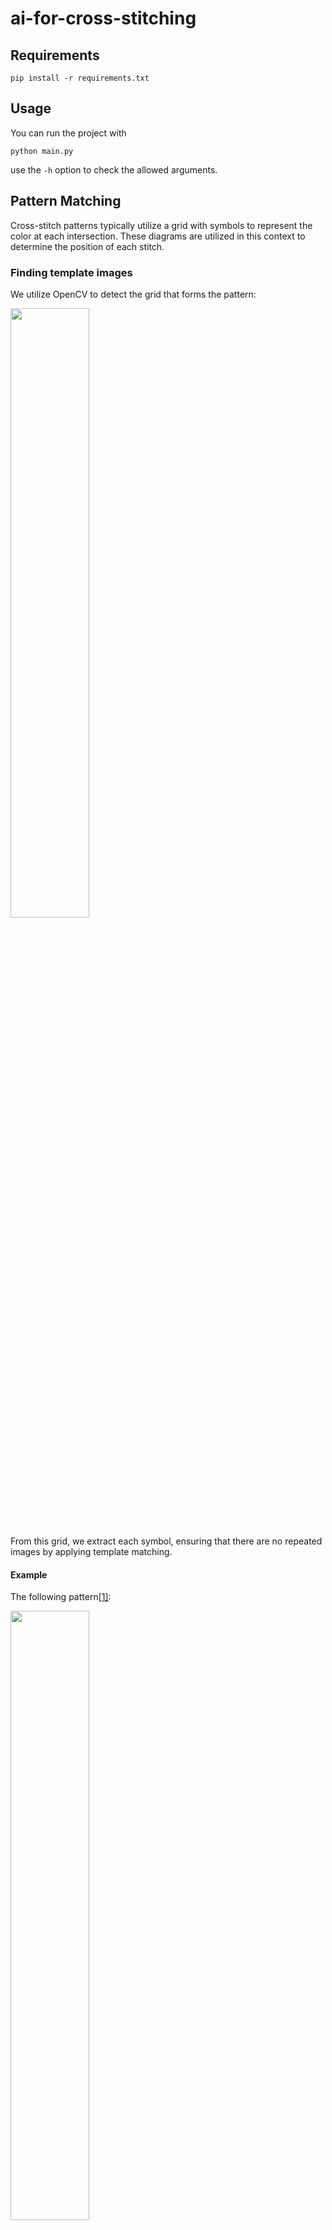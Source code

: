 # ai-for-cross-stitching

## Requirements

```
pip install -r requirements.txt
```

## Usage

You can run the project with 

```
python main.py
```

use the `-h` option to check the allowed arguments.


## Pattern Matching

Cross-stitch patterns typically utilize a grid with symbols to represent the color at each intersection. These diagrams are utilized in this context to determine the position of each stitch.

### Finding template images

We utilize OpenCV to detect the grid that forms the pattern:

<img src="https://user-images.githubusercontent.com/19466053/211701658-b122620e-b877-401f-81ab-9613437eb4b4.png" width=50% height=50%>


From this grid, we extract each symbol, ensuring that there are no repeated images by applying template matching.

#### Example

The following pattern[[1]](#1):

<img src="https://user-images.githubusercontent.com/19466053/211228312-5c06968f-2e07-434e-bfcd-80ecbdae98d0.png " width=50% height=50%>


Has 5 different symbols, indicating 5 differente colours, and these are represented by the following symbols:

![template1](https://user-images.githubusercontent.com/19466053/211228280-a6a12506-2a43-4f55-9de8-6881fb90b714.png)
![template2](https://user-images.githubusercontent.com/19466053/211228284-4f1b9f95-410d-487e-af25-276b79771635.png)
![template3](https://user-images.githubusercontent.com/19466053/211228293-7874abc4-8d87-47fc-afba-72ee2102a975.png)
![template4](https://user-images.githubusercontent.com/19466053/211228295-7f8f04de-bd31-4332-bf5c-f6c29ce51578.png)
![template5](https://user-images.githubusercontent.com/19466053/211228297-6fef6fc1-b67c-4646-8bdb-fdfb53adb8fe.png)


### Finding colour of each stitch

Once again, we utilize OpenCV template matching to identify the coordinates of each colour. These coordinates will form the path that we follow when cross stitching each colour. To to that, we use a genetic algorithm. To speed things up, on this part we use multiple threads, and each template is a seperate thread.

#### Example:

The blue filled squares are the regions that matched the ![template1](https://user-images.githubusercontent.com/19466053/211228280-a6a12506-2a43-4f55-9de8-6881fb90b714.png) template.

<img src="https://user-images.githubusercontent.com/19466053/211805952-8eee5c86-b84b-4c59-abba-55ee281ed677.png" width=50% height=50%>


The blue path is the shortest path found by the genetic algorithm to pass through each points matching the template we used.

<img src="https://user-images.githubusercontent.com/19466053/211228271-7602a11c-16a4-402e-9d00-8bbdd3e69941.png " width=50% height=50%>



## Path finding

Tries to find the most optimized path for cross stitching.
Here we ignore the "cross" and treat each stitch as a point, so, depending on the way the cross is carried out, the optimal path may change.

This is a genetic algorithm, so it is not guaranteed that it'll find the best solution.

We use a genetic algorithm to solve a modified version of the traveling salesman problem, so that it is not necessary to go back to the starting point. This is also known as the [shortest / minimum length hamiltonian path](https://stackoverflow.com/a/7158721).

### Genetic Algorithm

#### Parent Selection

For the parent selection we do the tournament selection.

#### Crossover

The crossover is carried out using the Edge Assembly Crossover (EAX) algorithm [[2]](#2)

#### Mutation

The mutation rate was set to 0.01. The mutation works by randomly swapping elements in the permutation of nodes.

#### Next Generation Selection

The next generation is selected based on their aptitude, combining parents and children, and the n best individuals are chosen.

## Observations

Big pattern images work better than small ones, and sometimes it has issues with low res images.
The template images' size must be as close as possible to the size of the symbols on the actual pattern.

## References
<a id="1">[1]</a> 
[DMC - ROCKET SHIP PATTERN](https://www.dmc.com/us/rocket-ship--pattern-9003993.html)


<a id="2">[2]</a> 
Nagata, Y. (1997). Edge assembly crossover: A high-power genetic algorithm fot the traveling salesman problem. In Proceedings of the 7th International Conference on Genetic Algorithms, 1997.)
